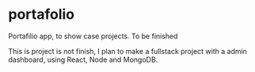 # portafolio
Portafilio app, to show case projects. To be finished

This is project is not finish, I plan to make a fullstack project with a admin dashboard, using React, Node and MongoDB.
